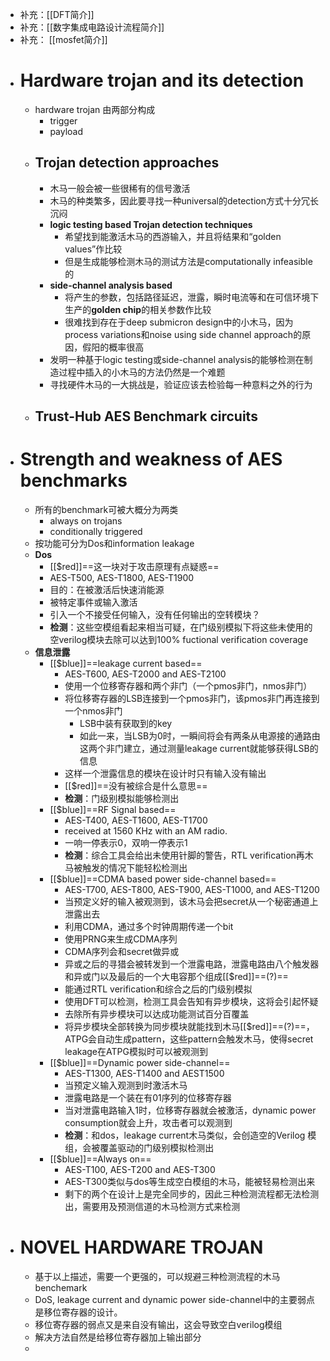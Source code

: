 - 补充：[[DFT简介]]
- 补充：[[数字集成电路设计流程简介]]
- 补充： [[mosfet简介]]
- # Hardware trojan and its detection
	- hardware trojan 由两部分构成
		- trigger
		- payload
	- ## Trojan detection approaches
		- 木马一般会被一些很稀有的信号激活
		- 木马的种类繁多，因此要寻找一种universal的detection方式十分冗长沉闷
		- **logic testing based Trojan detection techniques**
			- 希望找到能激活木马的西游输入，并且将结果和“golden values”作比较
			- 但是生成能够检测木马的测试方法是computationally infeasible的
		- **side-channel analysis based**
			- 将产生的参数，包括路径延迟，泄露，瞬时电流等和在可信环境下生产的**golden chip**的相关参数作比较
			- 很难找到存在于deep submicron design中的小木马，因为process variations和noise using side channel approach的原因，假阳的概率很高
		- 发明一种基于logic testing或side-channel analysis的能够检测在制造过程中插入的小木马的方法仍然是一个难题
		- 寻找硬件木马的一大挑战是，验证应该去检验每一种意料之外的行为
	- ## Trust-Hub AES Benchmark circuits
- # Strength and weakness of AES benchmarks
	- 所有的benchmark可被大概分为两类
		- always on trojans
		- conditionally triggered
	- 按功能可分为Dos和information leakage
	- **Dos**
		- [[$red]]==这一块对于攻击原理有点疑惑==
		- AES-T500, AES-T1800, AES-T1900
		- 目的：在被激活后快速消能源
		- 被特定事件或输入激活
		- 引入一个不接受任何输入，没有任何输出的空转模块？
		- **检测**：这些空模组看起来相当可疑，在门级别模拟下将这些未使用的空verilog模块去除可以达到100% fuctional verification coverage
	- **信息泄露**
		- [[$blue]]==leakage current based==
			- AES-T600, AES-T2000 and AES-T2100
			- 使用一个位移寄存器和两个非门（一个pmos非门，nmos非门）
			- 将位移寄存器的LSB连接到一个pmos非门，该pmos非门再连接到一个nmos非门
				- LSB中装有获取到的key
				- 如此一来，当LSB为0时，一瞬间将会有两条从电源接的通路由这两个非门建立，通过测量leakage current就能够获得LSB的信息
			- 这样一个泄露信息的模块在设计时只有输入没有输出
			- [[$red]]==没有被综合是什么意思==
			- **检测**：门级别模拟能够检测出
		- [[$blue]]==RF Signal based==
			- AES-T400, AES-T1600, AES-T1700
			- received at 1560 KHz with an AM radio.
			- 一响一停表示0，双响一停表示1
			- **检测**：综合工具会给出未使用针脚的警告，RTL verification再木马被触发的情况下能轻松检测出
		- [[$blue]]==CDMA based power side-channel based==
			- AES-T700, AES-T800, AES-T900, AES-T1000, and AES-T1200
			- 当预定义好的输入被观测到，该木马会把secret从一个秘密通道上泄露出去
			- 利用CDMA，通过多个时钟周期传递一个bit
			- 使用PRNG来生成CDMA序列
			- CDMA序列会和secret做异或
			- 异或之后的寻猎会被转发到一个泄露电路，泄露电路由八个触发器和异或门以及最后的一个大电容那个组成[[$red]]==(?)==
			- 能通过RTL verification和综合之后的门级别模拟
			- 使用DFT可以检测，检测工具会告知有异步模块，这将会引起怀疑
			- 去除所有异步模块可以达成功能测试百分百覆盖
			- 将异步模块全部转换为同步模块就能找到木马[[$red]]==(?)==，ATPG会自动生成pattern，这些pattern会触发木马，使得secret leakage在ATPG模拟时可以被观测到
		- [[$blue]]==Dynamic power side-channel==
			- AES-T1300, AES-T1400 and AEST1500
			- 当预定义输入观测到时激活木马
			- 泄露电路是一个装在有01序列的位移寄存器
			- 当对泄露电路输入1时，位移寄存器就会被激活，dynamic power consumption就会上升，攻击者可以观测到
			- **检测**：和dos，leakage current木马类似，会创造空的Verilog 模组，会被覆盖驱动的门级别模拟检测出
		- [[$blue]]==Always on==
			- AES-T100, AES-T200 and AES-T300
			- AES-T300类似与dos等生成空白模组的木马，能被轻易检测出来
			- 剩下的两个在设计上是完全同步的，因此三种检测流程都无法检测出，需要用及预测信道的木马检测方式来检测
- # NOVEL HARDWARE TROJAN
	- 基于以上描述，需要一个更强的，可以规避三种检测流程的木马benchemark
	- DoS, leakage current and dynamic power side-channel中的主要弱点是移位寄存器的设计。
	- 移位寄存器的弱点又是来自没有输出，这会导致空白verilog模组
	- 解决方法自然是给移位寄存器加上输出部分
	-